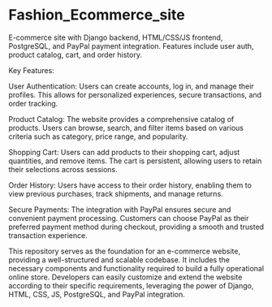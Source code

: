 # Fashion_Ecommerce_site
E-commerce site with Django backend, HTML/CSS/JS frontend, PostgreSQL, and PayPal payment integration. Features include user auth, product catalog, cart, and order history.


Key Features:

User Authentication: Users can create accounts, log in, and manage their profiles. This allows for personalized experiences, secure transactions, and order tracking.

Product Catalog: The website provides a comprehensive catalog of products. Users can browse, search, and filter items based on various criteria such as category, price range, and popularity.

Shopping Cart: Users can add products to their shopping cart, adjust quantities, and remove items. The cart is persistent, allowing users to retain their selections across sessions.

Order History: Users have access to their order history, enabling them to view previous purchases, track shipments, and manage returns.

Secure Payments: The integration with PayPal ensures secure and convenient payment processing. Customers can choose PayPal as their preferred payment method during checkout, providing a smooth and trusted transaction experience.

This repository serves as the foundation for an e-commerce website, providing a well-structured and scalable codebase. It includes the necessary components and functionality required to build a fully operational online store. Developers can easily customize and extend the website according to their specific requirements, leveraging the power of Django, HTML, CSS, JS, PostgreSQL, and PayPal integration.
